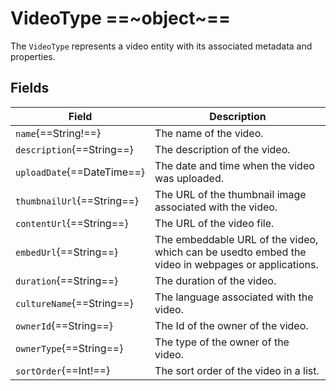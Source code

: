 # VideoType ==~object~==

The `VideoType` represents a video entity with its associated metadata and properties.

## Fields

| Field                        	| Description                                                                                        	|
|------------------------------	|----------------------------------------------------------------------------------------------------	|
| `name`{==String!==}        	| The name of the video.                                                                             	|
| `description`{==String==}  	| The description of the video.                                                                        	|
| `uploadDate`{==DateTime==} 	| The date and time when the video was uploaded.                                                     	|
| `thumbnailUrl`{==String==} 	| The URL of the thumbnail image associated with the video.                                         	|
| `contentUrl`{==String==}   	| The URL of the video file.                                                                        	|
| `embedUrl`{==String==}     	| The embeddable URL of the video, which can be usedto embed the video in webpages or applications.     |
| `duration`{==String==}     	| The duration of the video.                                                                           	|
| `cultureName`{==String==}  	| The language associated with the video.                                                            	|
| `ownerId`{==String==}      	| The Id of the owner of the video.                                                                    	|
| `ownerType`{==String==}    	| The type of the owner of the video.                                                                	|
| `sortOrder`{==Int!==}      	| The sort order of the video in a list.                                                               	|

